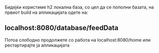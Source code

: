 Бидејќи користиме h2 локална база, со цел да се пополни базата, на првиот build на апликацијата одете на:
## localhost:8080/database/feedData 
Потоа слободно продолжете со работа на localhost:8080/home или рестартирајте ја апликацијата

